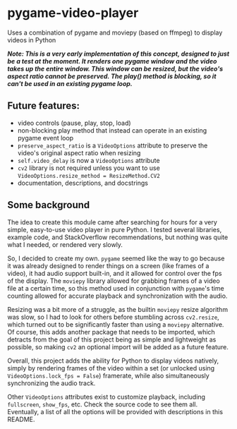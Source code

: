 # pygame-video-player
Uses a combination of pygame and moviepy (based on ffmpeg) to display videos in Python

***Note: This is a very early implementation of this concept, designed to just be a test at the moment. It renders one pygame window and the video takes up the entire window. This window can be resized, but the video's aspect ratio cannot be preserved. The play() method is blocking, so it can't be used in an existing pygame loop.***

## Future features:
 - video controls (pause, play, stop, load)
 - non-blocking play method that instead can operate in an existing pygame event loop
 - `preserve_aspect_ratio` is a `VideoOptions` attribute to preserve the video's original aspect ratio when resizing
 - `self.video_delay` is now a `VideoOptions` attribute
 - `cv2` library is not required unless you want to use `VideoOptions.resize_method = ResizeMethod.CV2`
 - documentation, descriptions, and docstrings

## Some background
The idea to create this module came after searching for hours for a very simple, easy-to-use video player in pure Python. I tested several libraries, example code, and StackOverflow recommendations, but nothing was quite what I needed, or rendered very slowly.

So, I decided to create my own. `pygame` seemed like the way to go because it was already designed to render things on a screen (like frames of a video), it had audio support built-in, and it allowed for control over the fps of the display. The `moviepy` library allowed for grabbing frames of a video file at a certain time, so this method used in conjunction with `pygame`'s time counting allowed for accurate playback and synchronization with the audio.

Resizing was a bit more of a struggle, as the builtin `moviepy` resize algorithm was slow, so I had to look for others before stumbling across `cv2.resize`, which turned out to be significantly faster than using a `moviepy` alternative. Of course, this adds another package that needs to be imported, which detracts from the goal of this project being as simple and lightweight as possible, so making `cv2` an optional import will be added as a future feature.

Overall, this project adds the ability for Python to display videos natively, simply by rendering frames of the video within a set (or unlocked using `VideoOptions.lock_fps = False`) framerate, while also simultaneously synchronizing the audio track.

Other `VideoOptions` attributes exist to customize playback, including `fullscreen`, `show_fps`, etc. Check the source code to see them all. Eventually, a list of all the options will be provided with descriptions in this README.
